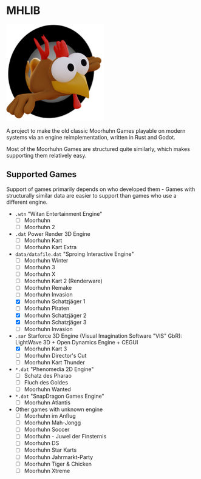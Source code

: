 # MHLIB

![](godot/icon.png)

A project to make the old classic Moorhuhn Games playable
on modern systems via an engine reimplementation, written
in Rust and Godot.

Most of the Moorhuhn Games are structured quite similarly,
which makes supporting them relatively easy.

## Supported Games

Support of games primarily depends on who developed them - Games with structurally similar data are easier to support than games who use a different engine.

* `.wtn` "Witan Entertainment Engine"
	* [ ] Moorhuhn
	* [ ] Moorhuhn 2
* `.dat` Power Render 3D Engine
	* [ ] Moorhuhn Kart
	* [ ] Moorhuhn Kart Extra
* `data/datafile.dat` "Sproing Interactive Engine"
	* [ ] Moorhuhn Winter
	* [ ] Moorhuhn 3
	* [ ] Moorhuhn X
	* [ ] Moorhuhn Kart 2 (Renderware)
	* [ ] Moorhuhn Remake
	* [ ] Moorhuhn Invasion
	* [x] Moorhuhn Schatzjäger 1
	* [ ] Moorhuhn Piraten
	* [x] Moorhuhn Schatzjäger 2
	* [x] Moorhuhn Schatzjäger 3
	* [ ] Moorhuhn Invasion
* `.sar` Starforce 3D Engine (Visual Imagination Software "VIS" GbR): LightWave 3D + Open Dynamics Engine + CEGUI
	* [x] Moorhuhn Kart 3
	* [ ] Moorhuhn Director's Cut
	* [ ] Moorhuhn Kart Thunder
* `*.dat` "Phenomedia 2D Engine"
	* [ ] Schatz des Pharao
	* [ ] Fluch des Goldes
	* [ ] Moorhuhn Wanted
* `*.dat` "SnapDragon Games Engine"
	* [ ] Moorhuhn Atlantis
* Other games with unknown engine
	* [ ] Moorhuhn im Anflug
	* [ ] Moorhuhn Mah-Jongg
	* [ ] Moorhuhn Soccer
	* [ ] Moorhuhn - Juwel der Finsternis
	* [ ] Moorhuhn DS
	* [ ] Moorhuhn Star Karts
	* [ ] Moorhuhn Jahrmarkt-Party
	* [ ] Moorhuhn Tiger & Chicken
	* [ ] Moorhuhn Xtreme
